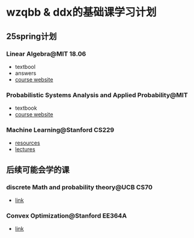 # wzqbb & ddx的基础课学习计划
## 25spring计划
### Linear Algebra@MIT 18.06
- textbool
- answers
- [course website](https://ocw.mit.edu/courses/mathematics/18-06sc-linear-algebra-fall-2011/syllabus/)
  
### Probabilistic Systems Analysis and Applied Probability@MIT
- textbook
- [course website](https://ocw.mit.edu/courses/6-041sc-probabilistic-systems-analysis-and-applied-probability-fall-2013/)

### Machine Learning@Stanford CS229
- [resources](https://github.com/maxim5/cs229-2018-autumn)
- [lectures]([https://github.com/PKUFlyingPig/CS229](https://www.youtube.com/watch?v=4b4MUYve_U8&list=PLoROMvodv4rMiGQp3WXShtMGgzqpfVfbU&index=2))
## 后续可能会学的课
### discrete Math and probability theory@UCB CS70
- [link](https://csdiy.wiki/%E6%95%B0%E5%AD%A6%E8%BF%9B%E9%98%B6/CS70/#_1)

### Convex Optimization@Stanford EE364A
- [link](https://csdiy.wiki/%E6%95%B0%E5%AD%A6%E8%BF%9B%E9%98%B6/convex/)
  
